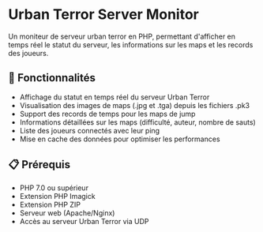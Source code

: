# Urban Terror Server Monitor

Un moniteur de serveur urban terror en PHP, permettant d'afficher en temps réel le statut du serveur, les informations sur les maps et les records des joueurs.

## 🌟 Fonctionnalités

- Affichage du statut en temps réel du serveur Urban Terror
- Visualisation des images de maps (.jpg et .tga) depuis les fichiers .pk3
- Support des records de temps pour les maps de jump
- Informations détaillées sur les maps (difficulté, auteur, nombre de sauts)
- Liste des joueurs connectés avec leur ping
- Mise en cache des données pour optimiser les performances

## 📋 Prérequis

- PHP 7.0 ou supérieur
- Extension PHP Imagick
- Extension PHP ZIP
- Serveur web (Apache/Nginx)
- Accès au serveur Urban Terror via UDP
